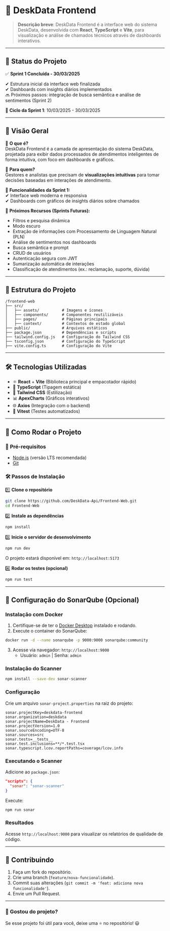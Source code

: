 # 🚀 DeskData Frontend

> **Descrição breve**: DeskData Frontend é a interface web do sistema DeskData, desenvolvida com **React**, **TypeScript** e **Vite**, para visualização e análise de chamados técnicos através de dashboards interativos.

---

## 📌 Status do Projeto

✅ **Sprint 1 Concluída - 30/03/2025**

✔ Estrutura inicial da interface web finalizada  
✔ Dashboards com insights diários implementados  
🔜 Próximos passos: integração de busca semântica e análise de sentimentos (Sprint 2)

📅 **Ciclo da Sprint 1**: 10/03/2025 - 30/03/2025

---

## 🎨 Visão Geral

🔹 **O que é?**  
DeskData Frontend é a camada de apresentação do sistema DeskData, projetada para exibir dados processados de atendimentos inteligentes de forma intuitiva, com foco em dashboards e gráficos.

🔹 **Para quem?**  
Gestores e analistas que precisam de **visualizações intuitivas** para tomar decisões baseadas em interações de atendimento.

🔹 **Funcionalidades da Sprint 1:**  
✔ Interface web moderna e responsiva  
✔ Dashboards com gráficos de insights diários sobre chamados  

🔹 **Próximos Recursos (Sprints Futuras):**  
- Filtros e pesquisa dinâmica  
- Modo escuro  
- Extração de informações com Processamento de Linguagem Natural (PLN)  
- Análise de sentimentos nos dashboards  
- Busca semântica e prompt  
- CRUD de usuários  
- Autenticação segura com JWT  
- Sumarização automática de interações  
- Classificação de atendimentos (ex.: reclamação, suporte, dúvida)

---

## 📂 Estrutura do Projeto

```
/frontend-web
├── src/
│   ├── assets/          # Imagens e ícones
│   ├── components/      # Componentes reutilizáveis
│   ├── pages/           # Páginas principais
│   ├── context/         # Contextos de estado global
├── public/              # Arquivos estáticos
├── package.json         # Dependências e scripts
├── tailwind.config.js   # Configuração do Tailwind CSS
├── tsconfig.json        # Configuração do TypeScript
├── vite.config.ts       # Configuração do Vite
```

---

## 🛠 Tecnologias Utilizadas

- ⚛️ **React** + **Vite** (Biblioteca principal e empacotador rápido)  
- 📜 **TypeScript** (Tipagem estática)  
- 🎨 **Tailwind CSS** (Estilização)  
- 📊 **ApexCharts** (Gráficos interativos)  
- 🌐 **Axios** (Integração com o backend)  
- 🧪 **Vitest** (Testes automatizados)  

---

## 🚀 Como Rodar o Projeto

### 🔧 **Pré-requisitos**  
- [Node.js](https://nodejs.org/) (versão LTS recomendada)  
- [Git](https://git-scm.com/)

### 🛠 **Passos de Instalação**

1️⃣ **Clone o repositório**  
```sh
git clone https://github.com/DeskData-Api/Frontend-Web.git
cd Frontend-Web
```

2️⃣ **Instale as dependências**  
```sh
npm install
```

3️⃣ **Inicie o servidor de desenvolvimento**  
```sh
npm run dev
```  
O projeto estará disponível em: `http://localhost:5173`

4️⃣ **Rodar os testes (opcional)**  
```sh
npm run test
```

---

## 🧪 Configuração do SonarQube (Opcional)

### **Instalação com Docker**
1. Certifique-se de ter o [Docker Desktop](https://www.docker.com/products/docker-desktop/) instalado e rodando.  
2. Execute o container do SonarQube:  
```sh
docker run -d --name sonarqube -p 9000:9000 sonarqube:community
```
3. Acesse via navegador: `http://localhost:9000`  
   - Usuário: `admin` | Senha: `admin`

### **Instalação do Scanner**
```sh
npm install --save-dev sonar-scanner
```

### **Configuração**
Crie um arquivo `sonar-project.properties` na raiz do projeto:
```
sonar.projectKey=deskdata-frontend
sonar.organization=deskdata
sonar.projectName=DeskData - Frontend
sonar.projectVersion=1.0
sonar.sourceEncoding=UTF-8
sonar.sources=src
sonar.tests=__tests__
sonar.test.inclusions=**/*.test.tsx
sonar.typescript.lcov.reportPaths=coverage/lcov.info
```

### **Executando o Scanner**
Adicione ao `package.json`:
```json
"scripts": {
  "sonar": "sonar-scanner"
}
```
Execute:
```sh
npm run sonar
```

### **Resultados**
Acesse `http://localhost:9000` para visualizar os relatórios de qualidade de código.

---

## 📝 Contribuindo

1. Faça um fork do repositório.  
2. Crie uma branch (`feature/nova-funcionalidade`).  
3. Commit suas alterações (`git commit -m 'feat: adiciona nova funcionalidade'`).  
4. Envie um Pull Request.

---

### 🎯 **Gostou do projeto?**

Se esse projeto foi útil para você, deixe uma ⭐ no repositório! 😃